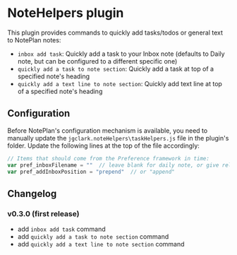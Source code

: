 # NoteHelpers plugin
This plugin provides commands to quickly add tasks/todos or general text to NotePlan notes:

- `inbox add task`: Quickly add a task to your Inbox note (defaults to Daily note, but can be configured to a different specific one)
- `quickly add a task to note section`: Quickly add a task at top of a specified note's heading 
- `quickly add a text line to note section`: Quickly add text line at top of a specified note's heading

## Configuration
Before NotePlan's configuration mechanism is available, you need to manually update the `jgclark.noteHelpers\taskHelpers.js` file in the plugin's folder. Update the following lines at the top of the file accordingly:
```js
// Items that should come from the Preference framework in time:
var pref_inboxFilename = ""  // leave blank for daily note, or give relative filename (e.g. "Folder/Inbox.md", ignoring the starting '/').
var pref_addInboxPosition = "prepend"  // or "append"
```

## Changelog

### v0.3.0 (first release)
- add `inbox add task` command
- add `quickly add a task to note section` command
- add `quickly add a text line to note section` command

